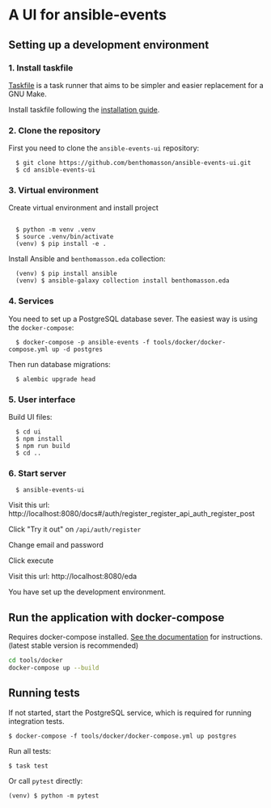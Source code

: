 # A UI for ansible-events

## Setting up a development environment

### 1. Install taskfile

[Taskfile](https://taskfile.dev/) is a task runner that aims to be simpler and easier 
replacement for a GNU Make.

Install taskfile following the [installation guide](https://taskfile.dev/installation/).

### 2. Clone the repository

First you need to clone the `ansible-events-ui` repository:

```shell
  $ git clone https://github.com/benthomasson/ansible-events-ui.git
  $ cd ansible-events-ui
```

### 3. Virtual environment

Create virtual environment and install project

```shell

  $ python -m venv .venv
  $ source .venv/bin/activate
  (venv) $ pip install -e .
```

Install Ansible and `benthomasson.eda` collection:

```shell
  (venv) $ pip install ansible
  (venv) $ ansible-galaxy collection install benthomasson.eda
```

### 4. Services

You need to set up a PostgreSQL database sever. The easiest way is using the `docker-compose`:

```shell
  $ docker-compose -p ansible-events -f tools/docker/docker-compose.yml up -d postgres
```

Then run database migrations:

```shell
  $ alembic upgrade head
```

### 5. User interface

Build UI files:

```shell
  $ cd ui
  $ npm install
  $ npm run build
  $ cd ..
```

### 6. Start server

```shell
  $ ansible-events-ui
```

Visit this url: http://localhost:8080/docs#/auth/register_register_api_auth_register_post

Click "Try it out" on `/api/auth/register`

Change email and password

Click execute

Visit this url: http://localhost:8080/eda

You have set up the development environment.

## Run the application with docker-compose

Requires docker-compose installed. [See the documentation](https://docs.docker.com/compose/install/) for instructions. (latest stable version is recommended)

```sh
cd tools/docker
docker-compose up --build
```

## Running tests

If not started, start the PostgreSQL service, which is required for running integration tests.

```shell
$ docker-compose -f tools/docker/docker-compose.yml up postgres
```

Run all tests:

```shell
$ task test
```

Or call `pytest` directly:

```shell
(venv) $ python -m pytest 
```